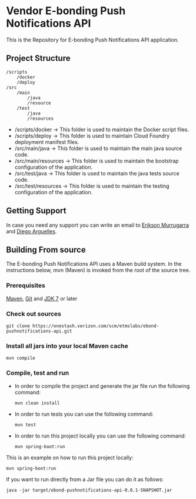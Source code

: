 # Vendor E-bonding Push Notifications API
This is the Repository for E-bonding Push Notifications API application. 

## Project Structure

    /scripts
        /docker
        /deploy
    /src
        /main
            /java
            /resource
        /test
            /java
            /resources

* /scripts/docker -> This folder is used to maintain the Docker script files.
* /scripts/deploy -> This folder is used to maintain Cloud Foundry deployment manifest files.
* /src/main/java -> This folder is used to maintain the main java source code.
* /src/main/resources -> This folder is used to maintain the bootstrap configuration of the application.
* /src/test/java -> This folder is used to maintain the java tests source code.
* /src/test/resources -> This folder is used to maintain the testing configuration of the application.


## Getting Support

In case you need any support you can write an email to [Erikson Murrugarra](mailto:erikson.murrugarrasifuentes@one.verizon.com) and [Diego Arguelles](mailto:Diego.ArguellesRojas@one.verizon.com).


## Building From source

The  E-bonding Push Notifications API uses a Maven build system. In the instructions below, mvn (Maven) is invoked from the root of the source tree.

### Prerequisites

[Maven](http://maven.apache.org/download.cgi), [Git](https://git-scm.com/downloads) and [JDK 7](http://www.oracle.com/technetwork/java/javase/downloads/index.html) or later

### Check out sources

`git clone https://onestash.verizon.com/scm/etmslabs/ebond-pushnotifications-api.git`

### Install all jars into your local Maven cache

`mvn compile`

### Compile, test and run

- In order to compile the project and generate the jar file run the following command:

    `mvn clean install`

- In order to run tests you can use the following command:

    `mvn test`

- In order to run this project locally you can use the following command:

    `mvn spring-boot:run`


This is an example on how to run this project locally:

`mvn spring-boot:run`

If you want to run directly from a Jar file you can do it as follows:

`java -jar target/ebond-pushnotifications-api-0.0.1-SNAPSHOT.jar`
